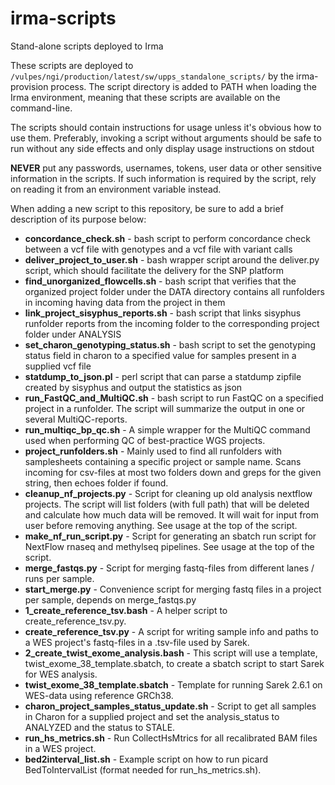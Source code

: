 # irma-scripts
Stand-alone scripts deployed to Irma

These scripts are deployed to `/vulpes/ngi/production/latest/sw/upps_standalone_scripts/` by the irma-provision process.
The script directory is added to PATH when loading the Irma environment, meaning that these scripts are available on the command-line. 

The scripts should contain instructions for usage unless it's obvious how to use them. Preferably, invoking a script 
without arguments should be safe to run without any side effects and only display usage instructions on stdout

__NEVER__ put any passwords, usernames, tokens, user data or other sensitive information in the scripts. If such
information is required by the script, rely on reading it from an environment variable instead. 

When adding a new script to this repository, be sure to add a brief description of its purpose below:

* __concordance_check.sh__ - bash script to perform concordance check between a vcf file with genotypes and a vcf file 
with variant calls
* __deliver_project_to_user.sh__ - bash wrapper script around the deliver.py script, which should facilitate the 
delivery for the SNP platform
* __find_unorganized_flowcells.sh__ - bash script that verifies that the organized project folder under the DATA 
directory contains all runfolders in incoming having data from the project in them
* __link_project_sisyphus_reports.sh__ - bash script that links sisyphus runfolder reports from the incoming folder to
the corresponding project folder under ANALYSIS
* __set_charon_genotyping_status.sh__ - bash script to set the genotyping status field in charon to a specified value 
for samples present in a supplied vcf file
* __statdump_to_json.pl__ - perl script that can parse a statdump zipfile created by sisyphus and output the statistics
as json
* __run_FastQC_and_MultiQC.sh__ - bash script to run FastQC on a specified project in a runfolder. 
The script will summarize the output in one or several MultiQC-reports.
* __run_multiqc_bp_qc.sh__ - A simple wrapper for the MultiQC command used when performing QC of best-practice WGS projects.
* __project_runfolders.sh__ - Mainly used to find all runfolders with samplesheets containing a specific project or sample name.
Scans incoming for csv-files at most two folders down and greps for the given string, then echoes folder if found.
* __cleanup_nf_projects.py__ - Script for cleaning up old analysis nextflow projects. The script will list folders (with full path)
 that will be deleted and calculate how much data will be removed. It will wait for input from user before removing anything. See usage at the top of the script.
* __make_nf_run_script.py__ - Script for generating an sbatch run script for NextFlow rnaseq and methylseq pipelines. See usage at the top of the script.
* __merge_fastqs.py__ - Script for merging fastq-files from different lanes / runs per sample.
* __start_merge.py__ - Convenience script for merging fastq files in a project per sample, depends on merge_fastqs.py
* __1_create_reference_tsv.bash__ - A helper script to create_reference_tsv.py. 
* __create_reference_tsv.py__ - A script for writing sample info and paths to a WES project's fastq-files in a .tsv-file used by Sarek.
* __2_create_twist_exome_analysis.bash__ - This script will use a template, twist_exome_38_template.sbatch, to create a sbatch script to start Sarek for WES analysis.
* __twist_exome_38_template.sbatch__ - Template for running Sarek 2.6.1 on WES-data using reference GRCh38.
* __charon_project_samples_status_update.sh__ - Script to get all samples in Charon for a supplied project and set the analysis_status to ANALYZED and the status to STALE.
* __run_hs_metrics.sh__ - Run CollectHsMtrics for all recalibrated BAM files in a WES project.
* __bed2interval_list.sh__ - Example script on how to run picard BedToIntervalList (format needed for run_hs_metrics.sh).
